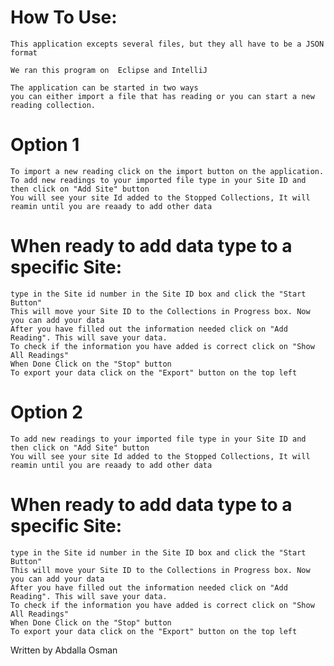 # How To Use:
	This application excepts several files, but they all have to be a JSON format
	
	We ran this program on  Eclipse and IntelliJ
	
	The application can be started in two ways 
	you can either import a file that has reading or you can start a new reading collection.
	
# Option 1
	To import a new reading click on the import button on the application.
	To add new readings to your imported file type in your Site ID and then click on "Add Site" button 
	You will see your site Id added to the Stopped Collections, It will reamin until you are reaady to add other data
	
# When ready to add data type to a specific Site:
	type in the Site id number in the Site ID box and click the "Start Button"
	This will move your Site ID to the Collections in Progress box. Now you can add your data
	After you have filled out the information needed click on "Add Reading". This will save your data.
	To check if the information you have added is correct click on "Show All Readings"
	When Done Click on the "Stop" button
	To export your data click on the "Export" button on the top left
      
# Option 2
	To add new readings to your imported file type in your Site ID and then click on "Add Site" button 
	You will see your site Id added to the Stopped Collections, It will reamin until you are reaady to add other data
	
# When ready to add data type to a specific Site:
	type in the Site id number in the Site ID box and click the "Start Button"
	This will move your Site ID to the Collections in Progress box. Now you can add your data
	After you have filled out the information needed click on "Add Reading". This will save your data.
	To check if the information you have added is correct click on "Show All Readings"
	When Done Click on the "Stop" button
	To export your data click on the "Export" button on the top left

			
Written by Abdalla Osman
